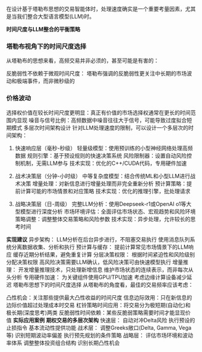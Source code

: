 在设计基于塔勒布思想的交易智能体时，处理速度确实是一个重要考量因素，尤其是当我们整合大型语言模型(LLM)时。

**时间尺度与LLM整合的平衡策略**
### 塔勒布视角下的时间尺度选择
从塔勒布的思想来看，高频交易并非必须的，甚至可能是有害的：

反脆弱性不依赖于微观时间尺度：
塔勒布强调的反脆弱性更关注中长期的市场波动和极端事件，而非微秒级的

### 价格波动
选择权价值在较长时间尺度更明显：真正有价值的市场选择权通常在更长的时间范围内显现
噪音与信号比例：高频数据中噪音往往大于信号，可能导致过度拟合短期模式
多层次时间架构设计
针对LLM处理速度的限制，可以设计一个多层次的时间架构：

1. 快速响应层（毫秒-秒级）
    轻量级模型：使用预训练的小型神经网络处理高频数据
    规则引擎：基于预设规则的快速决策系统
    风险限制器：设置自动风险控制机制，无需LLM参与
    技术实现：优化的C++/CUDA代码，专用硬件加速
    

2. 战术决策层（分钟-小时级）
    中等复杂度模型：结合传统ML和小型LLM进行战术决策
    增量处理：对新信息进行增量处理而非完全重新分析
    预计算策略：提前计算可能的市场情景和对应策略
    技术实现：优化的推理引擎，批处理请求

3. 战略决策层（日-周级）
    完整LLM分析：使用Deepseek-r1或OpenAI o1等大型模型进行深度分析
    市场环境评估：全面评估市场状态、宏观趋势和风险环境
    策略调整：调整整体交易策略和风险参数
    技术实现：异步处理，允许较长的思考时间

**实现建议**
异步架构：
    LLM分析在后台异步进行，不阻塞交易执行
    使用消息队列系统分离数据收集、分析和执行
    预计算与缓存：
    提前计算常见市场情景下的LLM响应
    缓存近期分析结果，避免重复计算
分层决策权限：
    根据时间紧迫性和风险级别分配决策权限
    高风险决策需要LLM确认，低风险决策可由快速模型执行
增量推理：
    开发增量推理技术，只处理新增信息
    维护市场状态的连续表示，而非每次从头分析
专用硬件加速：
    为关键组件使用GPU/TPU加速
    考虑边缘计算设备减少延迟
塔勒布思想下的时间尺度选择
从塔勒布的角度看，最佳的交易频率应该考虑：

凸性机会：关注那些提供最大凸性收益的时间尺度
    信息边际效用：只在新信息的边际价值超过处理成本时交易
    杠铃策略时间应用：将交易分为极短期(自动化)和极长期(深度思考)两类
    反脆弱性时间依赖：某些反脆弱策略需要时间才能显现价值
**实际应用案例**
**期权交易的多层次架构**
快速层：
    自动对冲Delta风险
    执行预设的止损指令
    基本流动性提供功能
战术层：
    调整Greeks敞口(Delta, Gamma, Vega等)
    识别短期波动率偏差
    执行预先规划的条件策略
战略层：
    评估市场环境和波动率体系
    调整整体投资组合结构
    识别长期凸性机会